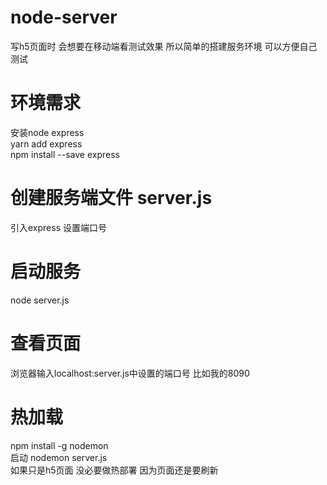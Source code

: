 # node-server
写h5页面时  会想要在移动端看测试效果  所以简单的搭建服务环境 可以方便自己测试
# 环境需求
安装node express<br>
yarn add express<br>
npm install --save express
# 创建服务端文件 server.js
引入express 设置端口号
# 启动服务
node server.js
# 查看页面
浏览器输入localhost:server.js中设置的端口号 比如我的8090
# 热加载
npm install -g nodemon <br>
启动 nodemon server.js<br>
如果只是h5页面 没必要做热部署 因为页面还是要刷新
